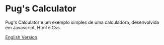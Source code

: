 # Pug's Calculator
Pug's Calculator é um exemplo simples de uma calculadora, desenvolvida em Javascript, Html e Css.

<a href="https://github.com/RafaelCostta13/pug-sCalculator/blob/master/README-EN.md">English Version</a>
